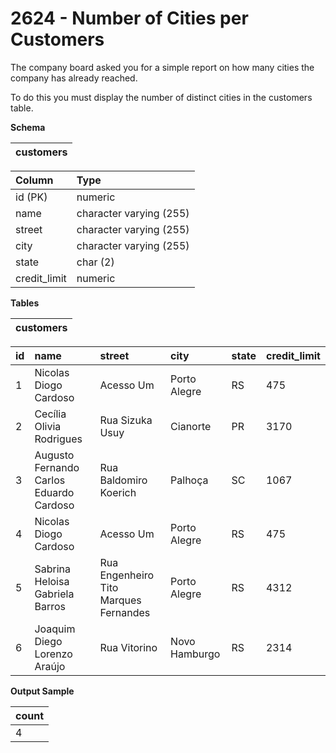 # 2624 - Number of Cities per Customers

The company board asked you for a simple report on how many cities the company has already reached.

To do this you must display the number of distinct cities in the customers table.

**Schema**

| customers |
|:---------:|

| Column	   | Type                    |
|:-------------|:------------------------|
| id (PK)	   | numeric                 |
| name	       | character varying (255) |
| street	   | character varying (255) |
| city	       | character varying (255) |
| state	       | char (2)                |
| credit_limit | numeric                 |

**Tables**

| customers |
|:---------:|

| id | name	                                    | street	                            | city	        | state	| credit_limit |
|:---|:-----------------------------------------|:--------------------------------------|:--------------|:------|:-------------|
| 1	 | Nicolas Diogo Cardoso	                | Acesso Um	                            | Porto Alegre	| RS	| 475          |
| 2	 | Cecília Olivia Rodrigues	                | Rua Sizuka Usuy	                    | Cianorte	    | PR	| 3170         |
| 3	 | Augusto Fernando Carlos Eduardo Cardoso	| Rua Baldomiro Koerich	                | Palhoça	    | SC	| 1067         |
| 4	 | Nicolas Diogo Cardoso	                | Acesso Um	                            | Porto Alegre	| RS	| 475          |
| 5	 | Sabrina Heloisa Gabriela Barros	        | Rua Engenheiro Tito Marques Fernandes | Porto Alegre	| RS	| 4312         |
| 6	 | Joaquim Diego Lorenzo Araújo	            | Rua Vitorino	                        | Novo Hamburgo	| RS	| 2314         |

**Output Sample**

| count |
|:------|
| 4     |